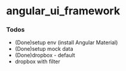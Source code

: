 # angular_ui_framework
### Todos

 - (Done)setup env (install Angular Material)
 - (Done)setup mock data
 -  (Done)dropbox - default
 - dropbox with filter
